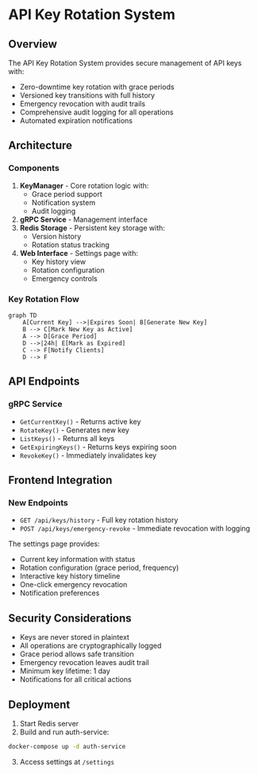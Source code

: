 # API Key Rotation System

## Overview
The API Key Rotation System provides secure management of API keys with:
- Zero-downtime key rotation with grace periods
- Versioned key transitions with full history
- Emergency revocation with audit trails
- Comprehensive audit logging for all operations
- Automated expiration notifications

## Architecture

### Components
1. **KeyManager** - Core rotation logic with:
   - Grace period support
   - Notification system
   - Audit logging
2. **gRPC Service** - Management interface
3. **Redis Storage** - Persistent key storage with:
   - Version history
   - Rotation status tracking
4. **Web Interface** - Settings page with:
   - Key history view
   - Rotation configuration
   - Emergency controls

### Key Rotation Flow
```mermaid
graph TD
    A[Current Key] -->|Expires Soon| B[Generate New Key]
    B --> C[Mark New Key as Active]
    A --> D[Grace Period]
    D -->|24h| E[Mark as Expired]
    C --> F[Notify Clients]
    D --> F
```

## API Endpoints

### gRPC Service
- `GetCurrentKey()` - Returns active key
- `RotateKey()` - Generates new key
- `ListKeys()` - Returns all keys
- `GetExpiringKeys()` - Returns keys expiring soon  
- `RevokeKey()` - Immediately invalidates key

## Frontend Integration

### New Endpoints
- `GET /api/keys/history` - Full key rotation history
- `POST /api/keys/emergency-revoke` - Immediate revocation with logging

The settings page provides:
- Current key information with status
- Rotation configuration (grace period, frequency)
- Interactive key history timeline
- One-click emergency revocation
- Notification preferences

## Security Considerations

- Keys are never stored in plaintext
- All operations are cryptographically logged
- Grace period allows safe transition
- Emergency revocation leaves audit trail
- Minimum key lifetime: 1 day
- Notifications for all critical actions

## Deployment

1. Start Redis server
2. Build and run auth-service:
```bash
docker-compose up -d auth-service
```
3. Access settings at `/settings`